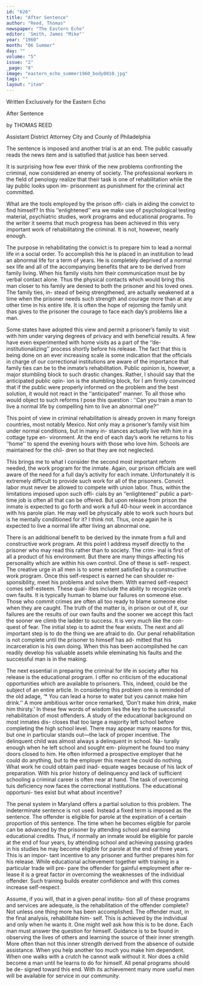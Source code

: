 ```yaml
---
id: "626"
title: "After Sentence"
author: "Reed, Thomas"
newspaper: "The Eastern Echo"
editor: 'Smith, James "Mike"'
year: "1960"
month: "06 Summer"
day: ""
volume: "5"
issue: "2"
_page: "8"
image: "eastern_echo_summer1960_body0010.jpg"
tags: ""
layout: "item"
---
```

Written Exclusively for the Eastern Echo

After Sentence

by THOMAS REED

Assistant District Attorney
City and Counly of Philadelphia

The sentence is imposed and another trial is at an
end. The public casually reads the news item
and is satisfied that justice has been served.

It is surprising how few ever think of the new
problems confronting the criminal, now considered
an enemy of society. The professional workers in
the field of penology realize that their task is one of
rehabilitation while the lay public looks upon im-
prisonment as punishment for the criminal act
committed.

What are the tools employed by the prison offi-
cials in aiding the convict to find himself? In this
‘‘enlightened’’ era we make use of psychological
testing material, psychiatric studies, work programs
and educational programs. To the writer it seems
that much progress has been achieved in this very
important work of rehabilitating the criminal. It is
not, however, nearly enough.

The purpose in rehabilitating the convict is to
prepare him to lead a normal life in a social order.
To accomplish this he is placed in an institution to
lead an abnormal life for a term of years. He is
completely deprived of a normal sex life and all of
the accompanying benefits that are to be derived from
family living. When his family visits him their
communication must be by verbal contact alone.
Thus the physical contacts which would bring this
man closer to his family are denied to both the
prisoner and his loved ones. The family ties, in-
stead of being strengthened, are actually weakened
at a time when the prisoner needs such strength and
courage more than at any other time in his entire life.
It is often the hope of rejoming the family unit thas
gives to the prisoner the courage to face each day’s
problems like a man.

Some states have adopted this view and permit a
prisoner’s family to visit with him under varying
degrees of privacy and with beneficial results. A few
have even experimented with home visits as a part of
the ‘‘de-institutionalizing’’ process shortly before his
release. The fact that this is being done on an ever
increasing scale is some indication that the officials
in charge of our correctional institutions are aware
of the importance that family ties can be to the
inmate’s rehabilitation. Public opinion is, however,
a major stumbling block to such drastic changes.
Rather, I should say that the anticipated public opin-
ion is the stumbling block, for I am firmly convinced
that if the public were properly informed on the
problem and the best solution, it would not react in
the ‘‘anticipated" manner. To all those who would
object to such reforms I pose this question : ‘‘Can you
train a man to live a normal life by compelling him
to live an abnormal one?’’

This point of view in criminal rehabilitation is
already proven in many foreign countries, most
notably Mexico. Not only may a prisoner’s family
visit him under normal conditions, but in many in-
stances actually live with him in a cottage type en-
vironment. At the end of each day’s work he returns
to his ‘‘home’’ to spend the evening hours with those
who love him. Schools are maintained for the chil-
dren so that they are not neglected.

This brings me to what I consider the second most
important reform needed, the work program for the
inmate. Again, our prison officials are well aware of
the need for a full day’s activity for each inmate.
Unfortunately it is extremely difficult to provide
such work for all of the prisoners. Convict labor
must never be allowed to compete with union labor.
Thus, within the limitations imposed upon such offi-
cials by an ‘‘enlightened’’ public a part-time job is
often all that can be offered. But upon release from
prison the inmate is expected to go forth and work a
full 40-hour week in accordance with his parole plan.
He may well be physically able to work such hours but
is he mentally conditioned for it? I think not. Thus,
once again he is expected to live a normal life after
living an abnormal one.

There is an additional benefit to be derived by the
inmate from a full and constructive work program.
At this point I address myself directly to the prisoner
who may read this rather than to society. The crim-
inal is first of all a product of his environment. But
there are many things affecting his personality which
are within his own control. One of these is self-
respect. The creative urge in all men is to some
extent satisfied by a constructive work program.
Once this self-respect is earned he can shoulder re-
sponsibility, meet his problems and solve them. With
earned self-respect comes self-esteem. These qual-
ities include the ability to recognize one’s own faults.
It is typically human to blame our failures on someone
else. Those who commit crimes are often all too
ready to blame someone else when they are caught.
The truth of the matter is, in prison or out of it,
our failures are the results of our own faults and
the sooner we accept this fact the sooner we climb
the ladder to success. It is very much like the con-
quest of fear. The initial step is to admit the fear
exists. The next and all important step is to do the
thing we are afraid to do. Our penal rehabilitation
is not complete until the prisoner to himself has ad-
mitted that his incarceration is his own doing. When
this has been accomplished he can readily develop
his valuable assets while eleminating his faults and
the successful man is in the making.

The next essential in preparing the criminal for
life in society after his release is the educational
program. I offer no criticism of the educational
opportunities which are available to prisoners. This,
indeed, could be the subject of an entire article. In
considering this problem one is reminded of the old
adage, ‘* You can lead a horse to water but you cannot
make him drink.’’ A more ambitious writer once
remarked, ‘Don’t make him drink, make him thirsty.’
In these few words of wisdom lies the key to the
suecessful rehabilitation of most offenders. A study
of the educational background on most inmates dis-
closes that too large a majority left school before
completing the high school level. There may appear
many reasons for this, but one in particular stands
out—the lack of proper incentive. The delinquent
child was almost always a delinquent in school. Na-
turally enough when he left school and sought em-
ployment he found too many doors closed to him. He
often informed a prospective employer that he could
do anything, but to the employer this meant he could
do nothing. What work he could obtain paid inad-
equate wages because of his lack of preparation. With
his prior history of delinquency and lack of sufficient
schooling a criminal career is often near at hand.
The task of overcoming tuis deficiency now faces the
correctional institutions. The educational opportuni-
ties exist but what about incentive?

The penal system in Maryland offers a partial
solution to this problem. The indeterminate sentence
is not used. Instead a fixed term is imposed as the
sentence. The offender is eligible for parole at the
expiration of a certain proportion of this sentence.
The time when he becomes eligible for parole can
be advanced by the prisoner by attending school and
earning educational credits. Thus, if normally an
inmate would be eligible for parole at the end of
four years, by attending school and achieving passing
grades in his studies he may become eligible for
parole at the end of three years. This is an impor-
tant incentive to any prisoner and further prepares
him for his release. While educational achievement
together with training in a particular trade will pre-
pare the offender for gainful employment after re-
lease it is a great factor in overcoming the weaknesses
of the individual offender. Such training builds
ereater confidence and with this comes increase
self-respect.

Assume, if you will, that in a given penal institu-
tion all of these programs and services are adequate,
is the rehabilitation of the offender complete? Not
unless one thing more has been accomplished. The
offender must, in the final analysis, rehabilitate him-
self. This is achieved by the individual and only
when he wants it. One might well ask how this is
to be done. Each man must answer the question for
himself. Guidance is to be found in observing the
lives of others and learning the source of their inner
strength. More often than not this inner strength
derived from the absence of outside assistance. When
you help another too much you make him dependent.
When one walks with a crutch he cannot walk without
it. Nor does a child become a man until he learns to
do for himself. All penal programs should be de-
signed toward this end. With its achievement many
more useful men will be available for service in our
community.
